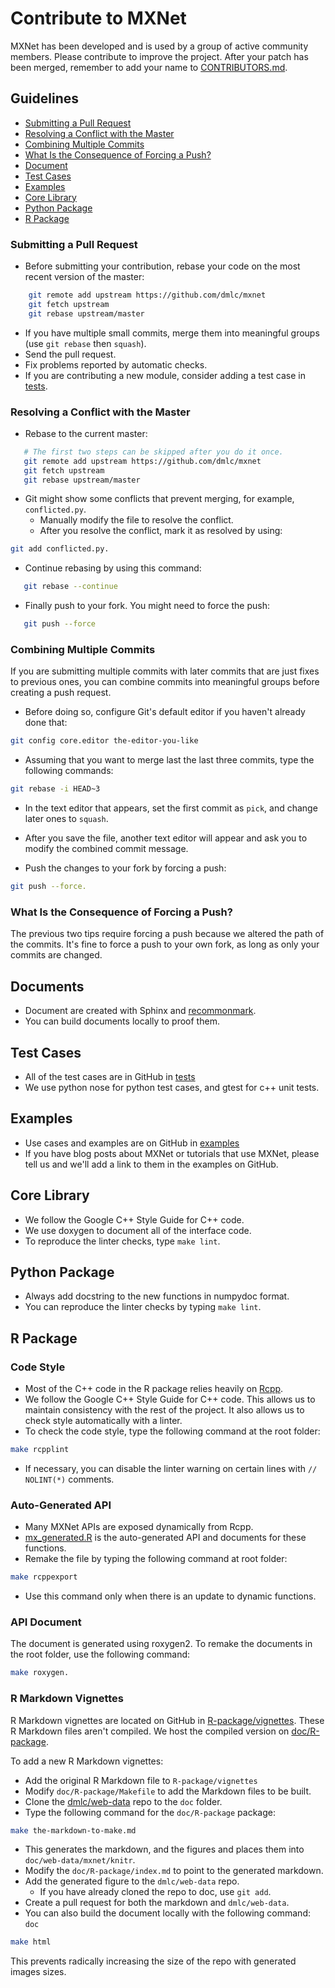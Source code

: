 # Contribute to MXNet

MXNet has been developed and is used by a group of active community members.
Please contribute to improve the project.
After your patch has been merged, remember to add your name to [CONTRIBUTORS.md](https://github.com/dmlc/mxnet/blob/master/CONTRIBUTORS.md).

## Guidelines

* [Submitting a Pull Request](#submitting-a-pull-request)
* [Resolving a Conflict with the Master](#resolving-a-conflict-with-the-master)
* [Combining Multiple Commits](#combining-multiple-commits)
* [What Is the Consequence of Forcing a Push?](#what-is-the-consequence-of-forcing-a-push)
* [Document](#documents)
* [Test Cases](#test-cases)
* [Examples](#examples)
* [Core Library](#core-library)
* [Python Package](#python-package)
* [R Package](#r-package)

### Submitting a Pull Request
* Before submitting your contribution, rebase your code on the most recent version of the master:

```bash
    git remote add upstream https://github.com/dmlc/mxnet
    git fetch upstream
    git rebase upstream/master
```
* If you have multiple small commits,
   merge them into meaningful groups (use ```git rebase``` then ```squash```).
* Send the pull request.
* Fix problems reported by automatic checks.
* If you are contributing a new module, consider adding a test case in [tests](https://github.com/dmlc/mxnet/tree/master/tests).


### Resolving a Conflict with the Master

* Rebase to the current master:

 ```bash
    # The first two steps can be skipped after you do it once.
    git remote add upstream https://github.com/dmlc/mxnet
    git fetch upstream
    git rebase upstream/master
 ```

*  Git might show some conflicts that prevent merging, for example,  ```conflicted.py```.
	* Manually modify the file to resolve the conflict.
	* After you resolve the conflict, mark it as resolved by using:

```bash
git add conflicted.py.
```


* Continue rebasing by using this command:

 ```bash
    git rebase --continue
 ```

* Finally push to your fork. You might need to force the  push:

 ```bash
    git push --force
 ```

### Combining Multiple Commits
If you are submitting multiple commits with later commits that are just fixes to previous ones, you can combine commits into meaningful groups before creating a push request.


* Before doing so, configure Git's default editor if you haven't already done that:

```bash
git config core.editor the-editor-you-like
```
* Assuming that you want to merge last the last three commits, type the following commands:

```bash
git rebase -i HEAD~3
```

* In the text editor that appears, set the first commit as ```pick```, and change later ones to ```squash```.

* After you save the file, another text editor will appear and ask you to modify the combined commit message.

* Push the changes to your fork by forcing a push:

```bash
git push --force.
```

### What Is the Consequence of Forcing a Push?
The previous two tips require forcing a push because we altered the path of the commits.
It's fine to force a push to your own fork, as long as only your commits are changed.

## Documents

* Document are created with Sphinx and [recommonmark](http://recommonmark.readthedocs.org/en/latest/).
* You can build documents locally to proof them.

## Test Cases

* All of the test cases are in GitHub in [tests](https://github.com/dmlc/mxnet/tree/master/tests)
* We use python nose for python test cases, and gtest for c++ unit tests.

## Examples

* Use cases and examples are on GitHub in [examples](https://github.com/dmlc/mxnet/tree/master/example)
* If you have blog posts about MXNet or
  tutorials that use MXNet, please tell us and we'll add
  a link to them in the examples on GitHub.

## Core Library

- We follow the Google C++ Style Guide for C++ code.
- We use doxygen to document all of the interface code.
- To reproduce the linter checks, type ```make lint```.

## Python Package

- Always add docstring to the new functions in numpydoc format.
- You can reproduce the linter checks by typing ```make lint```.

## R Package

### Code Style
- Most of the C++ code in the R package relies heavily on [Rcpp](https://github.com/RcppCore/Rcpp).
- We follow the Google C++ Style Guide for C++ code. This allows us to maintain consistency with the rest of the project. It also allows us to check style automatically with a linter.
- To check the code style, type the following command at the root folder:
```bash
make rcpplint
```
- If necessary, you can disable the linter warning on certain lines with ```// NOLINT(*)``` comments.

### Auto-Generated API
- Many MXNet APIs are exposed dynamically from Rcpp.
- [mx_generated.R](R/mx_generated.R) is the auto-generated API and documents for these functions.
- Remake the file by typing the following command at root folder:
```bash
make rcppexport
```
- Use this command only when there is an update to dynamic functions.

### API Document
The document is generated using roxygen2. To remake the documents in the  root folder, use the following command:
```bash
make roxygen.
```

### R Markdown Vignettes
R Markdown vignettes are located on GitHub in [R-package/vignettes](https://github.com/dmlc/mxnet/tree/master/R-package/vignettes).
These R Markdown files aren't compiled. We host the compiled version on [doc/R-package](R-package).

To add a new R Markdown vignettes:

* Add the original R Markdown file to ```R-package/vignettes```
* Modify ```doc/R-package/Makefile``` to add the Markdown files to be built.
* Clone the [dmlc/web-data](https://github.com/dmlc/web-data) repo to  the  ```doc``` folder.
* Type the following command for the ```doc/R-package``` package:
```bash
make the-markdown-to-make.md
```
* This generates the markdown, and the figures and places them into ```doc/web-data/mxnet/knitr```.
* Modify the ```doc/R-package/index.md``` to point to the generated markdown.
* Add the generated figure to the ```dmlc/web-data``` repo.
	* If you have already cloned the repo to doc, use ```git add```.
* Create a pull request for both the markdown  and ```dmlc/web-data```.
* You can also build the document locally with the following command: ```doc```
```bash
make html
```
This prevents radically increasing the size of the repo with generated images sizes.
